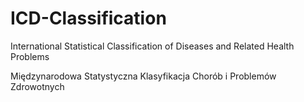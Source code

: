 # ICD-Classification

International Statistical Classification of Diseases and Related Health Problems

Międzynarodowa Statystyczna Klasyfikacja Chorób i Problemów Zdrowotnych
